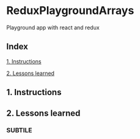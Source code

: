 # ReduxPlaygroundArrays
Playground app with react and redux


## Index

[1. Instructions](#1-instructions/) 

[2. Lessons learned](#2-lessons-learned)



## 1. Instructions



## 2. Lessons learned
### SUBTILE